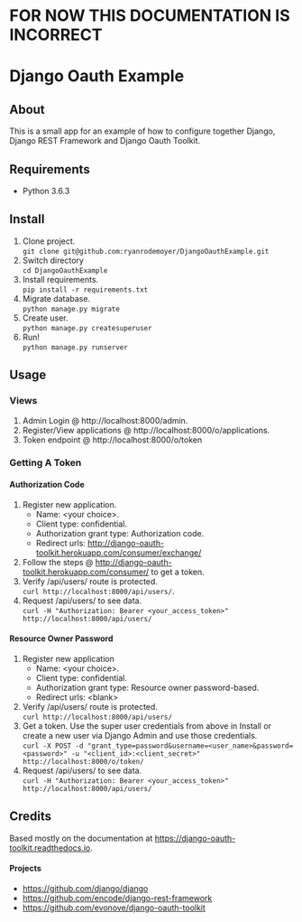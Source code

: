 # FOR NOW THIS DOCUMENTATION IS INCORRECT


# Django Oauth Example

## About
This is a small app for an example of how to configure together Django, Django REST Framework and Django Oauth Toolkit.

## Requirements
* Python 3.6.3

## Install
1. Clone project.  
`git clone git@github.com:ryanrodemoyer/DjangoOauthExample.git`
1. Switch directory  
`cd DjangoOauthExample`
1. Install requirements.  
`pip install -r requirements.txt`
1. Migrate database.  
`python manage.py migrate`
1. Create user.  
`python manage.py createsuperuser`
1. Run!  
`python manage.py runserver`

## Usage

### Views
1. Admin Login @ http://localhost:8000/admin.
1. Register/View applications @ http://localhost:8000/o/applications.
1. Token endpoint @ http://localhost:8000/o/token

### Getting A Token

#### Authorization Code
1. Register new application.
    * Name: \<your choice\>.
    * Client type: confidential.
    * Authorization grant type: Authorization code.
    * Redirect urls: http://django-oauth-toolkit.herokuapp.com/consumer/exchange/
1. Follow the steps @ http://django-oauth-toolkit.herokuapp.com/consumer/ to get a token.
1. Verify /api/users/ route is protected.  
`curl http://localhost:8000/api/users/`.
1. Request /api/users/ to see data.  
`curl -H "Authorization: Bearer <your_access_token>" http://localhost:8000/api/users/`

#### Resource Owner Password
1. Register new application
    * Name: \<your choice\>.
    * Client type: confidential.
    * Authorization grant type: Resource owner password-based.
    * Redirect urls: \<blank\>
1. Verify /api/users/ route is protected.  
`curl http://localhost:8000/api/users/`
1. Get a token. Use the super user credentials from above in Install or create a new user via Django Admin and use those credentials.  
`curl -X POST -d "grant_type=password&username=<user_name>&password=<password>" -u "<client_id>:<client_secret>" http://localhost:8000/o/token/`
1. Request /api/users/ to see data.  
`curl -H "Authorization: Bearer <your_access_token>" http://localhost:8000/api/users/`

## Credits
Based mostly on the documentation at https://django-oauth-toolkit.readthedocs.io.

#### Projects
* https://github.com/django/django
* https://github.com/encode/django-rest-framework
* https://github.com/evonove/django-oauth-toolkit
